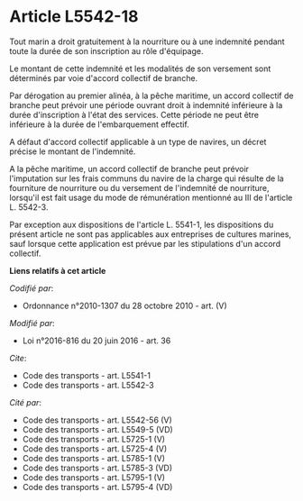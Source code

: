 # Article L5542-18

Tout marin a droit gratuitement à la nourriture ou à une indemnité pendant toute la durée de son inscription au rôle
d'équipage. 

Le montant de cette indemnité et les modalités de son versement sont déterminés par voie d'accord collectif de branche. 

Par dérogation au premier alinéa, à la pêche maritime, un accord collectif de branche peut prévoir une période ouvrant droit
à indemnité inférieure à la durée d'inscription à l'état des services. Cette période ne peut être inférieure à la durée de
l'embarquement effectif.  

A défaut d'accord collectif applicable à un type de navires, un décret précise le montant de l'indemnité. 

A la pêche maritime, un accord collectif de branche peut prévoir l'imputation sur les frais communs du navire de la charge
qui résulte de la fourniture de nourriture ou du versement de l'indemnité de nourriture, lorsqu'il est fait usage du mode de
rémunération mentionné au III de l'article L. 5542-3. 

Par exception aux dispositions de l'article L. 5541-1, les dispositions du présent article ne sont pas applicables aux
entreprises de cultures marines, sauf lorsque cette application est prévue par les stipulations d'un accord collectif.

**Liens relatifs à cet article**

_Codifié par_:

  - Ordonnance n°2010-1307 du 28 octobre 2010 - art. (V)

_Modifié par_:

  - Loi n°2016-816 du 20 juin 2016 - art. 36

_Cite_:

  - Code des transports - art. L5541-1
  - Code des transports - art. L5542-3

_Cité par_:

  - Code des transports - art. L5542-56 (V)
  - Code des transports - art. L5549-5 (VD)
  - Code des transports - art. L5725-1 (V)
  - Code des transports - art. L5725-4 (V)
  - Code des transports - art. L5785-1 (V)
  - Code des transports - art. L5785-3 (VD)
  - Code des transports - art. L5795-1 (V)
  - Code des transports - art. L5795-4 (VD)
